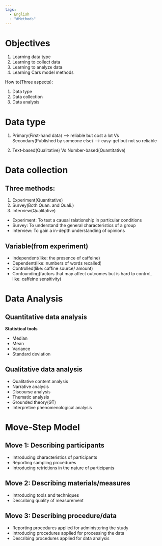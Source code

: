 ```yaml
---
tags:
  - English
  - "#Methods"
---
```

# Objectives
1. Learning data type
2. Learning to collect data 
3. Learning to analyze data
4. Learning Cars model methods

How to(Three aspects):
1. Data type
2. Data collection
3. Data analysis

# Data type

1. Primary(First-hand data) --> reliable but cost a lot Vs Secondary(Published by someone else) --> easy-get but not so reliable

2. Text-based(Qualitative) Vs Number-based(Quantitative)

# Data collection
## Three methods:
1. Experiment(Quantitative)
2. Survey(Both Quan. and Quali.)
3. Interview(Qualitative)

- Experiment: To test a causal ralationship in particular conditions
- Survey: To understand the general characteristics of a group
- Interview: To gain a in-depth understanding of opinions

## Variable(from experiment)
- Independent(like: the presence of caffeine)
- Dependent(like: numbers of words recalled)
- Controlled(like: caffine source/ amount)
- Confounding(factors that may affect outcomes but is hard to control, like: caffeine sensitivity)

# Data Analysis

## Quantitative data analysis
**Statistical tools**
- Median
- Mean 
- Variance
- Standard deviation

## Qualitative data analysis
- Qualitative content analysis
- Narrative analysis
- Discourse analysis
- Thematic analysis
- Grounded theory(GT)
- Interpretive phenomenological analysis

# Move-Step Model

## Move 1: **Describing participants** 
- Introducing characteristics of participants
- Reporting sampling procedures
- Introducing retrictions in the nature of participants
## Move 2: **Describing materials/measures**
- Introducing tools and techniques
- Describing quality of measurement
## Move 3: **Describing procedure/data**
- Reporting procedures applied for administering the study
- Introducing procedures applied for processing the data
- Describing procedures applied for data analysis